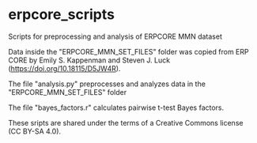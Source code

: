 # erpcore_scripts
Scripts for preprocessing and analysis of ERPCORE MMN dataset

Data inside the "ERPCORE_MMN_SET_FILES" folder was copied from ERP CORE by Emily S. Kappenman and  Steven J. Luck (https://doi.org/10.18115/D5JW4R).

The file "analysis.py" preprocesses and analyzes data in the "ERPCORE_MMN_SET_FILES" folder

The file "bayes_factors.r" calculates pairwise t-test Bayes factors.

These sripts are shared under the terms of a Creative Commons license (CC BY-SA 4.0).
